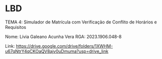 # LBD

TEMA 4: Simulador de Matrícula com Verificação de Conflito de Horários e Requisitos

Nome: Lívia Galeano Acunha Vera
RGA: 2023.1906.048-8

Link: https://drive.google.com/drive/folders/1XWHM-u67qNtrY4qCKOaQV8ajv0uDmuma?usp=drive_link


